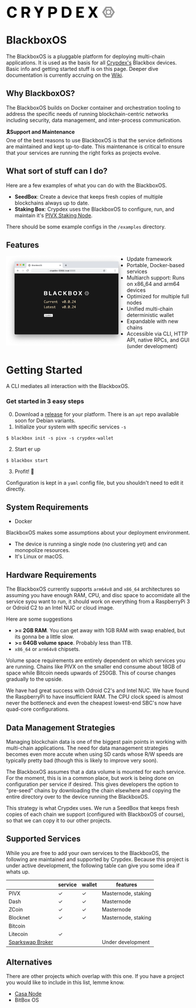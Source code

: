 <img src="https://raw.githubusercontent.com/crypdex/blackbox/master/resources/images/logo2.png" width=300>

# BlackboxOS

The BlackboxOS is a pluggable platform for deploying multi-chain applications. It is used as the basis for all [Crypdex's](https://crypdex.io) Blackbox devices. Basic info and getting started stuff is on this page. Deeper dive documentation is currently accruing on the [Wiki](https://github.com/crypdex/blackbox/wiki).

## Why BlackboxOS?

The BlackboxOS builds on Docker container and orchestration tooling to address the specific needs of running blockchain-centric networks including security, data management, and inter-process communication.

**🎗Support and Maintenance**
<br/>
One of the best reasons to use BlackboxOS is that the service definitions are maintained and kept up-to-date. This maintenance is critical to ensure that your services are running the right forks as projects evolve.

## What sort of stuff can I do?

Here are a few examples of what you can do with the BlackboxOS.

- **SeedBox**: Create a device that keeps fresh copies of multiple blockchains always up to date.
- **Staking Box**: Crypdex uses the BlackboxOS to configure, run, and maintain it's [PIVX Staking Node](https://crypdex.io/products/pivx-node).

There should be some example configs in the `/examples` directory.

## Features

<img src="https://raw.githubusercontent.com/crypdex/blackbox/master/resources/images/screenshot.png" width=330 align="left">

- Update framework
- Portable, Docker-based services
- Multiarch support: Runs on x86_64 and arm64 devices
- Optimized for multiple full nodes
- Unified multi-chain deterministic wallet
- Expandable with new chains
- Accessible via CLI, HTTP API, native RPCs, and GUI (under development)

# Getting Started

A CLI mediates all interaction with the BlackboxOS.

### Get started in 3 easy steps

0. Download a [release](https://github.com/crypdex/blackbox/releases) for your platform. There is an `apt` repo available soon for Debian variants.
1. Initialize your system with specific services `-s`

```shell
$ blackbox init -s pivx -s crypdex-wallet
```

2. Start er up

```shell
$ blackbox start
```

3. Profit! 🎉

Configuration is kept in a `yaml` config file, but you shouldn't need to edit it directly.

## System Requirements

- Docker

BlackboxOS makes some assumptions about your deployment environment.

- The device is running a single node (no clustering yet) and can monopolize resources.
- It's Linux or macOS.

## Hardware Requirements

The BlackboxOS currently supports `arm64v8` and `x86_64` architectures so assuming you have enough RAM, CPU, and disc space to accomidate all the service syou want to run, it should work on everything from a RaspberryPi 3 or Odroid C2 to an Intel NUC or cloud image.

Here are some suggestions

- **\>= 2GB RAM**. You can get away with 1GB RAM with swap enabled, but its gonna be a little slow.
- **\>= 64GB volume space**. Probably less than 1TB.
- `x86_64` or `arm64v8` chipsets.

Volume space requirements are entirely dependent on which services you are running. Chains like PIVX on the smaller end consume about 18GB of space while Bitcoin needs upwards of 250GB. This of course changes gradually to the upside.

We have had great success with Odroid C2's and Intel NUC. We have found the RaspberryPi to have insufficient RAM. The CPU clock speed is almost never the bottleneck and even the cheapest lowest-end SBC's now have quad-core configurations.

## Data Management Strategies

Managing blockchain data is one of the biggest pain points in working with multi-chain applications. The need for data management strategies becomes even more accute when using SD cards whose R/W speeds are typically pretty bad (though this is likely to improve very soon).

The BlackboxOS assumes that a data volume is mounted for each service. For the moment, this is in a common place, but work is being done on configuration per service if desired. This gives developers the option to "pre-seed" chains by downloading the chain elsewhere and copying the entire directory over to the device running the BlackboxOS.

This strategy is what Crypdex uses. We run a SeedBox that keeps fresh copies of each chain we support (configured with BlackboxOS of course), so that we can copy it to our other projects.

## Supported Services

While you are free to add your own services to the BlackboxOS, the following are maintained and supported by Crypdex. Because this project is under active development, the following table can give you some idea if whats up.

|                                            | service | wallet | features            |
| ------------------------------------------ | ------- | ------ | ------------------- |
| PIVX                                       | ✓       | ✓      | Masternode, staking |
| Dash                                       | ✓       | ✓      | Masternode          |
| ZCoin                                      | ✓       | ✓      | Masternode          |
| Blocknet                                   | ✓       | ✓      | Masternode, staking |
| Bitcoin                                    |         |        |                     |
| Litecoin                                   | ✓       |        |                     |
| [Sparkswap Broker](https://sparkswap.com/) |         |        | Under development   |

## Alternatives

There are other projects which overlap with this one. If you have a project you would like to include in this list, lemme know.

- [Casa Node](https://keys.casa/)
- BitBox OS
